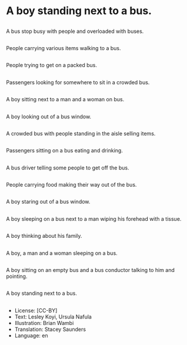 # A boy standing next to a bus.

##
A bus stop busy with people and overloaded with buses.

##
People carrying various items walking to a bus.

##
People trying to get on a packed bus.

##
Passengers looking for somewhere to sit in a crowded bus.

##
A boy sitting next to a man and a woman on bus.

##
A boy looking out of a bus window.

##
A crowded bus with people standing in the aisle selling items.

##
Passengers sitting on a bus eating and drinking.

##
A bus driver telling some people to get off the bus.

##
People carrying food making their way out of the bus.

##
A boy staring out of a bus window.

##
A boy sleeping on a bus next to a man wiping his forehead with a tissue.

##
A boy thinking about his family.

##
A boy, a man and a woman sleeping on a bus.

##
A boy sitting on an empty bus and a bus conductor talking to him and pointing.

##
A boy standing next to a bus.

##
* License: [CC-BY]
* Text: Lesley Koyi, Ursula Nafula
* Illustration: Brian Wambi
* Translation: Stacey Saunders
* Language: en
